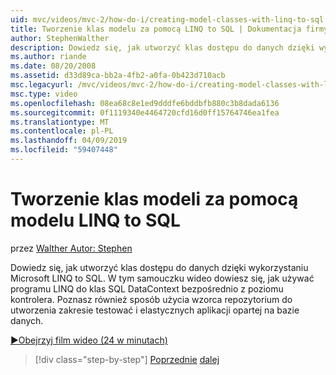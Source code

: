 ```yaml
---
uid: mvc/videos/mvc-2/how-do-i/creating-model-classes-with-linq-to-sql
title: Tworzenie klas modelu za pomocą LINQ to SQL | Dokumentacja firmy Microsoft
author: StephenWalther
description: Dowiedz się, jak utworzyć klas dostępu do danych dzięki wykorzystaniu Microsoft LINQ to SQL. W tym samouczku wideo dowiesz się, jak używać DataContext LINQ to SQL...
ms.author: riande
ms.date: 08/20/2008
ms.assetid: d33d89ca-bb2a-4fb2-a0fa-0b423d710acb
msc.legacyurl: /mvc/videos/mvc-2/how-do-i/creating-model-classes-with-linq-to-sql
msc.type: video
ms.openlocfilehash: 08ea68c8e1ed9dddfe6bddbfb880c3b8dada6136
ms.sourcegitcommit: 0f1119340e4464720cfd16d0ff15764746ea1fea
ms.translationtype: MT
ms.contentlocale: pl-PL
ms.lasthandoff: 04/09/2019
ms.locfileid: "59407448"
---
```

# <a name="creating-model-classes-with-linq-to-sql"></a>Tworzenie klas modeli za pomocą modelu LINQ to SQL

przez [Walther Autor: Stephen](https://github.com/StephenWalther)

Dowiedz się, jak utworzyć klas dostępu do danych dzięki wykorzystaniu Microsoft LINQ to SQL. W tym samouczku wideo dowiesz się, jak używać programu LINQ do klas SQL DataContext bezpośrednio z poziomu kontrolera. Poznasz również sposób użycia wzorca repozytorium do utworzenia zakresie testować i elastycznych aplikacji opartej na bazie danych.

[&#9654;Obejrzyj film wideo (24 w minutach)](https://channel9.msdn.com/Blogs/ASP-NET-Site-Videos/creating-model-classes-with-linq-to-sql)

> [!div class="step-by-step"]
> [Poprzednie](creating-custom-html-helpers.md)
> [dalej](displaying-a-table-of-database-data.md)
